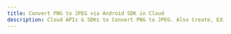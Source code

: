 ---title: Convert PNG to JPEG via Android SDK in Clouddescription: Cloud APIs & SDKs to Convert PNG to JPEG. Also Create, Edit & Render Microsoft Word & OpenOffice documents in the Cloud.---